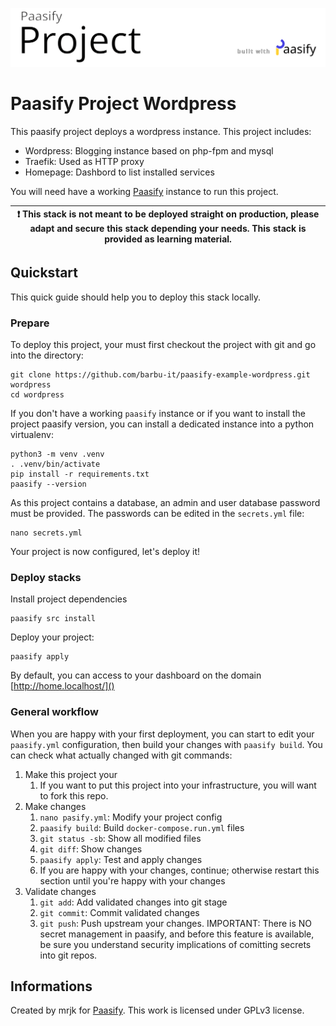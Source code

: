 <p align='center'>
<img src="https://github.com/barbu-it/paasify/raw/develop/logo/paasify_project.svg" alt="Paasify Project">
</p>

# Paasify Project Wordpress

This paasify project deploys a wordpress instance. This project includes:

* Wordpress: Blogging instance based on php-fpm and mysql
* Traefik: Used as HTTP proxy
* Homepage: Dashbord to list installed services

You will need have a working [Paasify](https://github.com/barbu-it/paasify) instance to run this project.

| :exclamation:  This stack is not meant to be deployed straight on production, please adapt and secure this stack depending your needs. This stack is provided as learning material.  |
|-----------------------------------------|


## Quickstart

This quick guide should help you to deploy this stack locally.

### Prepare

To deploy this project, your must first checkout the project with git and go into the directory:
```
git clone https://github.com/barbu-it/paasify-example-wordpress.git wordpress
cd wordpress
```

If you don't have a working `paasify` instance or if you want to install the project paasify version, you can install a dedicated instance into a python virtualenv:
```
python3 -m venv .venv
. .venv/bin/activate
pip install -r requirements.txt
paasify --version
```

As this project contains a database, an admin and user database password must be provided. The passwords can be edited in the `secrets.yml` file:
```
nano secrets.yml
```

Your project is now configured, let's deploy it!

### Deploy stacks

Install project dependencies
```
paasify src install
```

Deploy your project:
```
paasify apply
```

By default, you can access to your dashboard on the domain [http://home.localhost/]()

### General workflow

When you are happy with your first deployment, you can start to edit your `paasify.yml` configuration, then build your changes with `paasify build`. You can check what actually changed with git commands:

1. Make this project your
    1. If you want to put this project into your infrastructure, you will want to fork this repo.
1. Make changes
    1. `nano pasify.yml`: Modify your project config
    1. `paasify build`: Build `docker-compose.run.yml` files
    1. `git status -sb`: Show all modified files
    1. `git diff`: Show changes
    1. `paasify apply`: Test and apply changes
    1. If you are happy with your changes, continue; otherwise restart this section until you're happy with your changes
1. Validate changes
    1. `git add`: Add validated changes into git stage
    1. `git commit`: Commit validated changes
    1. `git push`: Push upstream your changes. IMPORTANT: There is NO secret management in paasify, and before this feature is available, be sure you understand security implications of comitting secrets into git repos.

## Informations

Created by mrjk for [Paasify](https://github.com/barbu-it/paasify). This work is licensed under GPLv3 license.
 
